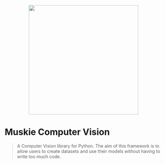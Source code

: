 <div align="center">
<img src="https://github.com/03axdov/muskie/assets/62298758/d2f3e5c1-dd2a-4982-ab17-8cd2b0bd31ac" width="350" height="350">
</div>

# Muskie Computer Vision
> A Computer Vision library for Python. The aim of this framework is to allow users to create datasets and use their models without having to write too much code.
